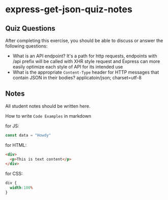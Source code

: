 # express-get-json-quiz-notes

## Quiz Questions

After completing this exercise, you should be able to discuss or answer the following questions:

- What is an API endpoint?
It's a path for http requests, endpoints with /api prefix will be called with XHR style request and Express can more easily optimize each style of API for its intended use
- What is the appropriate `Content-Type` header for HTTP messages that contain JSON in their bodies?
applicatoin/json; charset=utf-8

## Notes

All student notes should be written here.


How to write `Code Examples` in markdown

for JS:
```javascript
const data = "Howdy"
```

for HTML:
```html
<div>
  <p>This is text content</p>
</div>
```

for CSS:
```css
div {
  width:100%
}
```
